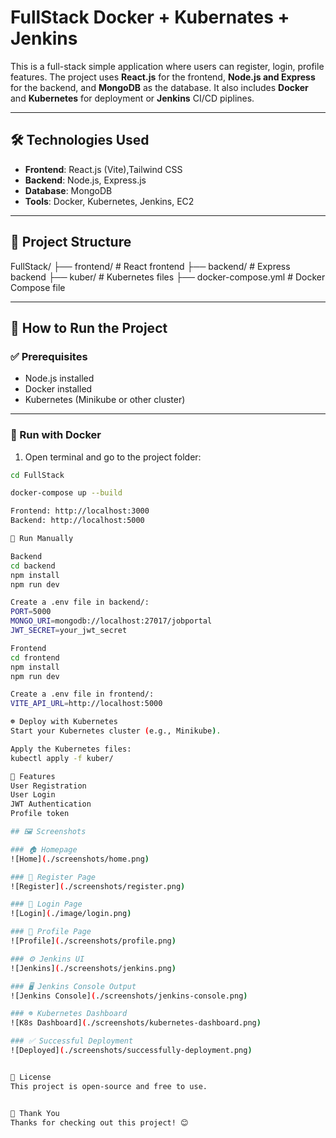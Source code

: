 # FullStack Docker + Kubernates + Jenkins

This is a full-stack simple application where users can register, login, profile  features. The project uses **React.js** for the frontend, **Node.js and Express** for the backend, and **MongoDB** as the database. It also includes **Docker** and **Kubernetes** for deployment or **Jenkins** CI/CD piplines.

---

## 🛠️ Technologies Used

- **Frontend**: React.js (Vite),Tailwind CSS
- **Backend**: Node.js, Express.js
- **Database**: MongoDB
- **Tools**: Docker, Kubernetes, Jenkins, EC2

---

## 📁 Project Structure
FullStack/ ├── frontend/ # React frontend ├── backend/ # Express backend ├── kuber/ # Kubernetes files ├── docker-compose.yml # Docker Compose file


---

## 🚀 How to Run the Project

### ✅ Prerequisites

- Node.js installed
- Docker installed
- Kubernetes (Minikube or other cluster)

---

### 🔧 Run with Docker

1. Open terminal and go to the project folder:

```bash
cd FullStack

docker-compose up --build

Frontend: http://localhost:3000
Backend: http://localhost:5000

🧪 Run Manually

Backend
cd backend
npm install
npm run dev

Create a .env file in backend/:
PORT=5000
MONGO_URI=mongodb://localhost:27017/jobportal
JWT_SECRET=your_jwt_secret

Frontend
cd frontend
npm install
npm run dev

Create a .env file in frontend/:
VITE_API_URL=http://localhost:5000

☸️ Deploy with Kubernetes
Start your Kubernetes cluster (e.g., Minikube).

Apply the Kubernetes files:
kubectl apply -f kuber/

📌 Features
User Registration 
User Login
JWT Authentication
Profile token

## 🖼️ Screenshots

### 🏠 Homepage
![Home](./screenshots/home.png)

### 🔐 Register Page
![Register](./screenshots/register.png)

### 🔑 Login Page
![Login](./image/login.png)

### 👤 Profile Page
![Profile](./screenshots/profile.png)

### ⚙️ Jenkins UI
![Jenkins](./screenshots/jenkins.png)

### 🖥️ Jenkins Console Output
![Jenkins Console](./screenshots/jenkins-console.png)

### ☸️ Kubernetes Dashboard
![K8s Dashboard](./screenshots/kubernetes-dashboard.png)

### ✅ Successful Deployment
![Deployed](./screenshots/successfully-deployment.png)


📝 License
This project is open-source and free to use.


🙌 Thank You
Thanks for checking out this project! 😊

